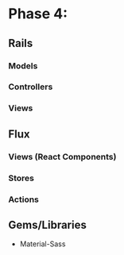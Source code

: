 # Phase 4:

## Rails
### Models

### Controllers

### Views

## Flux
### Views (React Components)

### Stores

### Actions

## Gems/Libraries
* Material-Sass
